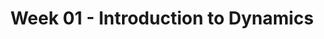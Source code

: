 ---
title: Week 01 - Introduction to Dynamics
contents:
  - date: 2024-01-16
    items:
      - type: lecture
        topics:
          - Introduction to Dynamics
          - Applications in Engineering
          - Kinetics and Kinematics Overview
          - Intro to Vector Calculus
      - type: problem_set
        title: Set 01 - Vector Calculus
        description: Vector Calculus
        link: "https://drive.google.com/file/d/1UgCdX1SBbsZ-UHrp3NuOiFzE2EiYUiGo/view?usp=sharing"
      - type: homework
        title: HW 01 (To be uploaded)
        link: "#"
        due_date: 2024-01-23
      - type: reading
        title: Read chapter 1 of Introduction to Solid Mechanics - An Integrated Approach by Lubliner and Papadopoulos.
        description: reading
        link: "https://link.springer.com/book/10.1007/978-1-4614-6768-7"
---